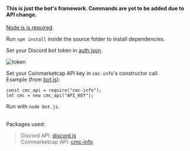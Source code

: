 #### This is just the bot's framework. Commands are yet to be added due to API change.

[Node.js is required](https://nodejs.org/en/download/package-manager/).

Run `npm install` inside the source folder to install dependencies. <br>

Set your Discord bot token in [auth.json](auth.json). <br>

![token](http://51.158.115.178/images/readme_token.png)

Set your Coinmarketcap API key in `cmc-info`'s constructor call. <br>
Example (from [bot.js](bot.js)):
```
const cmc_api = require("cmc-info");
let cmc = new cmc_api("API_KEY");
```

Run with `node bot.js`. <br><br>

Packages used:
> Discord API: [discord.js](https://github.com/discordjs/discord.js)<br>
> Coinmarketcap API: [cmc-info](https://github.com/n3onis/cmc-info)
